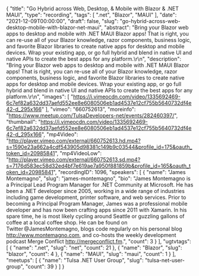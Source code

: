 {
  "title": "Go Hybrid across Web, Desktop, & Mobile with Blazor & .NET MAUI",
  "type": "recording",
  "tags": [
    ".net",
    "Blazor",
    "MAUI"
  ],
  "date": "2021-12-09T00:00:00",
  "draft": false,
  "slug": "go-hybrid-across-web-desktop-mobile-with-blazor-net-maui",
  "abstract": "Bring your Blazor web apps to desktop and mobile with .NET MAUI Blazor apps! That is right, you can re-use all of your Blazor knowledge, razor components, business logic, and favorite Blazor libraries to create native apps for desktop and mobile devices. Wrap your existing app, or go full hybrid and blend in native UI and native APIs to create the best apps for any platform.\r\n",
  "description": "Bring your Blazor web apps to desktop and mobile with .NET MAUI Blazor apps! That is right, you can re-use all of your Blazor knowledge, razor components, business logic, and favorite Blazor libraries to create native apps for desktop and mobile devices. Wrap your existing app, or go full hybrid and blend in native UI and native APIs to create the best apps for any platform.\r\n",
  "images": [
    "https://i.vimeocdn.com/video/1335692469-6c7ef82a632dd37aefd552ee8e6080506eb1ad4537e12cf755b5640732df4e42-d_295x166"
  ],
  "vimeo": "660752613",
  "moreinfo": "https://www.meetup.com/TulsaDevelopers-net/events/282460397/",
  "thumbnail": "https://i.vimeocdn.com/video/1335692469-6c7ef82a632dd37aefd552ee8e6080506eb1ad4537e12cf755b5640732df4e42-d_295x166",
  "mp4Video": "http://player.vimeo.com/external/660752613.hd.mp4?s=1590e23a662a4cdf543905d98381c149b9c03544&profile_id=175&oauth_token_id=20985841",
  "mp4VideoLow": "http://player.vimeo.com/external/660752613.sd.mp4?s=7176d583ec58d32ed4bf7e619ae7a950f881859b&profile_id=165&oauth_token_id=20985841",
  "recordingID": 1096,
  "speakers": [
    {
      "name": "James Montemagno",
      "slug": "james-montemagno",
      "bio": "James Montemagno is a Principal Lead Program Manager for .NET Community at Microsoft. He has been a .NET developer since 2005, working in a wide range of industries including game development, printer software, and web services. Prior to becoming a Principal Program Manager, James was a professional mobile developer and has now been crafting apps since 2011 with Xamarin. In his spare time, he is most likely cycling around Seattle or guzzling gallons of coffee at a local coffee shop. He can be found on Twitter @JamesMontemagno, blogs code regularly on his personal blog http://www.montemagno.com, and co-hosts the weekly development podcast Merge Conflict http://mergeconflict.fm.",
      "count": 3
    }
  ],
  "ugtvtags": [
    {
      "name": ".net",
      "slug": "net",
      "count": 21
    },
    {
      "name": "Blazor",
      "slug": "blazor",
      "count": 4
    },
    {
      "name": "MAUI",
      "slug": "maui",
      "count": 1
    }
  ],
  "meetups": [
    {
      "name": "Tulsa .NET User Group",
      "slug": "tulsa-net-user-group",
      "count": 39
    }
  ]
}